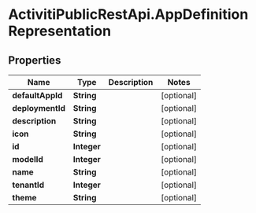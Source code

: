 # ActivitiPublicRestApi.AppDefinitionRepresentation

## Properties
Name | Type | Description | Notes
------------ | ------------- | ------------- | -------------
**defaultAppId** | **String** |  | [optional] 
**deploymentId** | **String** |  | [optional] 
**description** | **String** |  | [optional] 
**icon** | **String** |  | [optional] 
**id** | **Integer** |  | [optional] 
**modelId** | **Integer** |  | [optional] 
**name** | **String** |  | [optional] 
**tenantId** | **Integer** |  | [optional] 
**theme** | **String** |  | [optional] 


